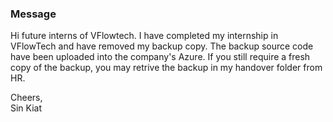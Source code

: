 ### Message
Hi future interns of VFlowtech. I have completed my internship in VFlowTech and have removed my backup copy. The backup source code have been uploaded into the company's Azure. If you still require a fresh copy of the backup, you may retrive the backup in my handover folder from HR.

Cheers,  
Sin Kiat